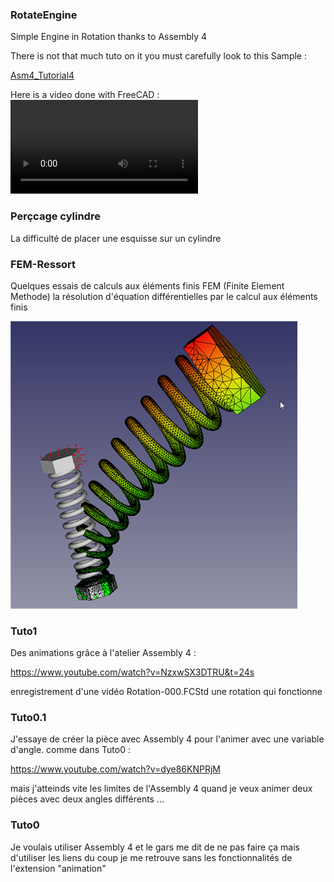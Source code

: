 ### RotateEngine
Simple Engine in Rotation thanks to Assembly 4

There is not that much tuto on it you must carefully look to this Sample :

[Asm4_Tutorial4](https://github.com/Zolko-123/FreeCAD_Examples/tree/master/Asm4_Tutorial4)

Here is a video done with FreeCAD :
![](./RotateEngine/RotateEngine-000.mp4)

### Perçcage cylindre
La difficulté de placer une esquisse sur un cylindre

### FEM-Ressort
Quelques essais de calculs aux éléments finis FEM (Finite Element Methode)
la résolution d'équation différentielles par le calcul aux éléments finis

![](./FEM-Ressort/2023-11-14_13h24_27.png)

### Tuto1
Des animations grâce à l'atelier Assembly 4 :

https://www.youtube.com/watch?v=NzxwSX3DTRU&t=24s

enregistrement d'une vidéo
Rotation-000.FCStd une rotation qui fonctionne

### Tuto0.1
J'essaye de créer la pièce avec Assembly 4 pour l'animer avec une variable d'angle.
comme dans Tuto0 :

https://www.youtube.com/watch?v=dye86KNPRjM

mais j'atteinds vite les limites de l'Assembly 4 quand je veux animer deux pièces avec deux angles différents ...

### Tuto0
Je voulais utiliser Assembly 4 et le gars me dit de ne pas faire ça mais d'utiliser les liens
du coup je me retrouve sans les fonctionnalités de l'extension "animation" 

